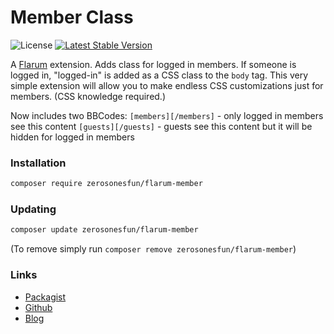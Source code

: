 # Member Class

![License](https://img.shields.io/badge/license-MIT-blue.svg) [![Latest Stable Version](https://img.shields.io/packagist/v/zerosonesfun/flarum-member.svg)](https://packagist.org/packages/zerosonesfun/flarum-member)

A [Flarum](http://flarum.org) extension. Adds class for logged in members. If someone is logged in, "logged-in" is added as a CSS class to the `body` tag. This very simple extension will allow you to make endless CSS customizations just for members. (CSS knowledge required.)

Now includes two BBCodes:
`[members][/members]` - only logged in members see this content
`[guests][/guests]` - guests see this content but it will be hidden for logged in members

### Installation

```sh
composer require zerosonesfun/flarum-member
```

### Updating

```sh
composer update zerosonesfun/flarum-member
```
(To remove simply run `composer remove zerosonesfun/flarum-member`)

### Links

- [Packagist](https://packagist.org/packages/zerosonesfun/flarum-member)
- [Github](https://github.com/zerosonesfun/flarum-member)
- [Blog](https://www.wilcosky.com)
